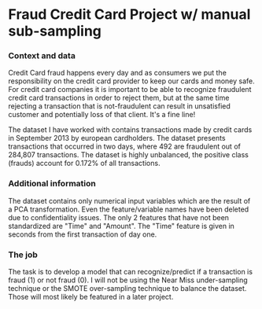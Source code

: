 # Fraud Credit Card Project w/ manual sub-sampling

### Context and data
Credit Card fraud happens every day and as consumers we put the responsibility on the credit card provider to keep our cards and money safe. For credit card companies it is important to be able to recognize fraudulent credit card transactions in order to reject them, but at the same time rejecting a transaction that is not-fraudulent can result in unsatisfied customer and potentially loss of that client. It's a fine line!

The dataset I have worked with contains transactions made by credit cards in September 2013 by european cardholders. The dataset presents transactions that occurred in two days, where 492 are fraudulent out of 284,807 transactions. The dataset is highly unbalanced, the positive class (frauds) account for 0.172% of all transactions.

### Additional information
The dataset contains only numerical input variables which are the result of a PCA transformation. Even the feature/variable names have been deleted due to confidentiality issues. The only 2 features that have not been standardized are "Time" and "Amount". The "Time" feature is given in seconds from the first transaction of day one.

### The job
The task is to develop a model that can recognize/predict if a transaction is fraud (1) or not fraud (0). I will not be using the Near Miss under-sampling technique or the SMOTE over-sampling technique to balance the dataset. Those will most likely be featured in a later project.
